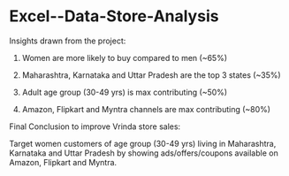 # Excel--Data-Store-Analysis
Insights drawn from the project:

1. Women are more likely to buy compared to men (~65%)

2. Maharashtra, Karnataka and Uttar Pradesh are the top 3 states (~35%)

3. Adult age group (30-49 yrs) is max contributing (~50%)

4. Amazon, Flipkart and Myntra channels are max contributing (~80%)

Final Conclusion to improve Vrinda store sales:

Target women customers of age group (30-49 yrs) living in Maharashtra, Karnataka and Uttar Pradesh by showing ads/offers/coupons available on Amazon, Flipkart and Myntra.
